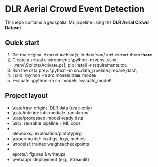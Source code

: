 ﻿# DLR Aerial Crowd Event Detection

This repo contains a geospatial ML pipeline using the **DLR Aerial Crowd Dataset**.

## Quick start
1. Put the original dataset archive(s) in data/raw/ and extract them **there**.
2. Create a virtual environment:
   \python -m venv .venv; .\.venv\Scripts\Activate.ps1; pip install -r requirements.txt\
3. Run the data prep:
   \python -m src.data_pipeline.prepare_data\
4. Train:
   \python -m src.models.train_model\
5. Evaluate:
   \python -m src.models.evaluate_model\

## Project layout
- \data/raw\: original DLR data (read-only)
- \data/interim\: intermediate transforms
- \data/processed\: model-ready data
- \src/\: reusable pipeline + ML code
- \
otebooks/\: exploration/prototyping
- \experiments/\: configs, logs, metrics
- \models/\: trained weights/checkpoints
- \
eports/\: figures & writeups
- \webapp/\: deployment (e.g., Streamlit)

